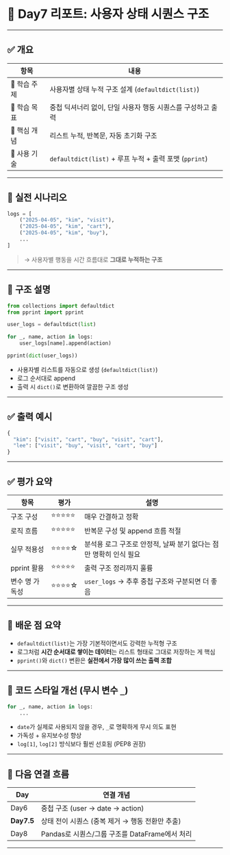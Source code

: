 # 📄 Day7 리포트: 사용자 상태 시퀀스 구조

---

## ✅ 개요

| 항목 | 내용 |
|------|------|
| 📌 학습 주제 | 사용자별 상태 누적 구조 설계 (`defaultdict(list)`) |
| 🎯 학습 목표 | 중첩 딕셔너리 없이, 단일 사용자 행동 시퀀스를 구성하고 출력 |
| 🧠 핵심 개념 | 리스트 누적, 반복문, 자동 초기화 구조 |
| 🔧 사용 기술 | `defaultdict(list)` + 루프 누적 + 출력 포맷 (`pprint`) |

---

## 📘 실전 시나리오

```python
logs = [
    ("2025-04-05", "kim", "visit"),
    ("2025-04-05", "kim", "cart"),
    ("2025-04-05", "kim", "buy"),
    ...
]
```

> → 사용자별 행동을 시간 흐름대로 **그대로 누적하는 구조**

---

## 🧠 구조 설명

```python
from collections import defaultdict
from pprint import pprint

user_logs = defaultdict(list)

for _, name, action in logs:
    user_logs[name].append(action)

pprint(dict(user_logs))
```

- 사용자별 리스트를 자동으로 생성 (`defaultdict(list)`)
- 로그 순서대로 append
- 출력 시 `dict()`로 변환하여 깔끔한 구조 생성

---

## ✅ 출력 예시

```python
{
  "kim": ["visit", "cart", "buy", "visit", "cart"],
  "lee": ["visit", "buy", "visit", "cart", "buy"]
}
```

---

## ✅ 평가 요약

| 항목 | 평가 | 설명 |
|------|------|------|
| 구조 구성 | ⭐⭐⭐⭐⭐ | 매우 간결하고 정확 |
| 로직 흐름 | ⭐⭐⭐⭐⭐ | 반복문 구성 및 append 흐름 적절 |
| 실무 적용성 | ⭐⭐⭐⭐☆ | 분석용 로그 구조로 안정적, 날짜 분기 없다는 점만 명확히 인식 필요 |
| pprint 활용 | ⭐⭐⭐⭐⭐ | 출력 구조 정리까지 훌륭 |
| 변수 명 가독성 | ⭐⭐⭐⭐☆ | `user_logs` → 추후 중첩 구조와 구분되면 더 좋음 |

---

## 📌 배운 점 요약

- `defaultdict(list)`는 가장 기본적이면서도 강력한 누적형 구조
- 로그처럼 **시간 순서대로 쌓이는 데이터**는 리스트 형태로 그대로 저장하는 게 핵심
- `pprint()`와 `dict()` 변환은 **실전에서 가장 많이 쓰는 출력 조합**

---

## 🔄 코드 스타일 개선 (무시 변수 `_`)

```python
for _, name, action in logs:
    ...
```

- `date`가 실제로 사용되지 않을 경우, `_`로 명확하게 무시 의도 표현
- 가독성 + 유지보수성 향상
- `log[1]`, `log[2]` 방식보다 훨씬 선호됨 (PEP8 권장)

---

## 🔁 다음 연결 흐름

| Day | 연결 개념 |
|-----|-----------|
| Day6 | 중첩 구조 (user → date → action) |
| **Day7.5** | 상태 전이 시퀀스 (중복 제거 → 행동 전환만 추출) |
| Day8 | Pandas로 시퀀스/그룹 구조를 DataFrame에서 처리 |

---
